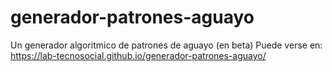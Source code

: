 # generador-patrones-aguayo
Un generador algoritmico de patrones de aguayo (en beta)
Puede verse en: https://lab-tecnosocial.github.io/generador-patrones-aguayo/
